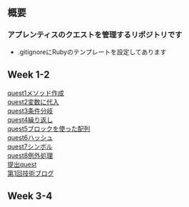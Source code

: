 ## 概要 
### アプレンティスのクエストを管理するリポジトリです
- .gitignoreにRubyのテンプレートを設定してあります

## Week 1-2
  [quest1メソッド作成](quest/week_1-2/quest1.rb)  
  [quest2変数に代入](quest/week_1-2/quest2.rb)  
  [quest3条件分岐](quest/week_1-2/quest3.rb)  
  [quest4繰り返し](quest/week_1-2/quest4.rb)  
  [quest5ブロックを使った配列](quest/week_1-2/quest5.rb)  
  [quest6ハッシュ](quest/week_1-2/quest6.rb)  
  [quest7シンボル](quest/week_1-2/quest7.rb)  
  [quest8例外処理](quest/week_1-2/quest8.rb)  
  [提出quest](quest/week_1-2/submission_quest.rb)  
  [第1回技術ブログ]()

## Week 3-4

